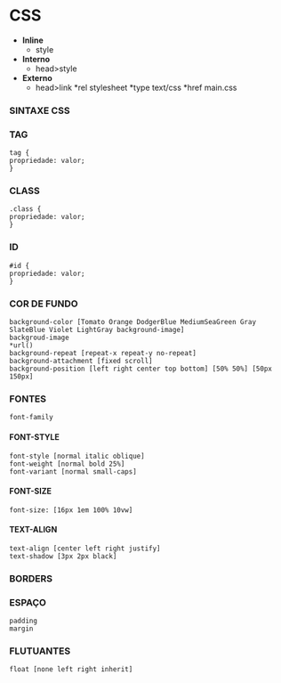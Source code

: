 ﻿# CSS

 - **Inline**
	 - style
 - **Interno**
	 - head>style
 - **Externo**
	 - head>link *rel stylesheet *type text/css *href main.css


### SINTAXE CSS

### TAG

    tag { 
    propriedade: valor;
    }
 
### CLASS

    .class {
    propriedade: valor;
    }

### ID

    #id {
    propriedade: valor;
    }

### COR DE FUNDO

    background-color [Tomato Orange DodgerBlue MediumSeaGreen Gray SlateBlue Violet LightGray background-image]
    backgroud-image
    *url()
    background-repeat [repeat-x repeat-y no-repeat]
    background-attachment [fixed scroll]
    background-position [left right center top bottom] [50% 50%] [50px 150px]

### FONTES

    font-family

#### FONT-STYLE

    font-style [normal italic oblique]
    font-weight [normal bold 25%]
    font-variant [normal small-caps] 

#### FONT-SIZE

    font-size: [16px 1em 100% 10vw]

#### TEXT-ALIGN

    text-align [center left right justify]
    text-shadow [3px 2px black]

### BORDERS


### ESPAÇO

    padding
    margin

### FLUTUANTES

    float [none left right inherit]



